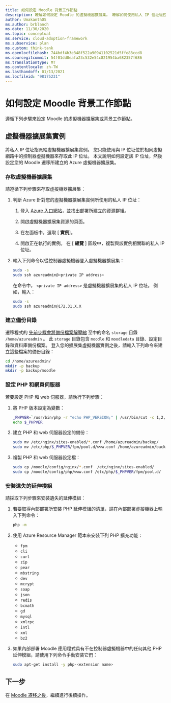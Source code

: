 ```yaml
---
title: 如何設定 Moodle 背景工作節點
description: 瞭解如何設定 Moodle 的虛擬機器擴展集。 瞭解如何使用私人 IP 位址從控制器存取擴展集。
author: UmakanthOS
ms.author: brblanch
ms.date: 11/30/2020
ms.topic: conceptual
ms.service: cloud-adoption-framework
ms.subservice: plan
ms.custom: think-tank
ms.openlocfilehash: 744bdf4b3e348f522a90941102521d5ffe83ccd8
ms.sourcegitcommit: 54f01dd0eafa23c532e54c821954ba682357f686
ms.translationtype: MT
ms.contentlocale: zh-TW
ms.lasthandoff: 01/13/2021
ms.locfileid: "98175231"
---
```

# <a name="how-to-set-up-moodle-worker-nodes"></a>如何設定 Moodle 背景工作節點

遵循下列步驟來設定 Moodle 的虛擬機器擴展集或背景工作節點。

## <a name="virtual-machine-scale-set-instances"></a>虛擬機器擴展集實例

將私人 IP 位址指派給虛擬機器擴展集實例。 您只能使用與 IP 位址位於相同虛擬網路中的控制器虛擬機器來存取此 IP 位址。 本文說明如何設定該 IP 位址，然後設定您的 Moodle 遷移所建立的 Azure 虛擬機器擴展集。

### <a name="access-the-virtual-machine-scale-set"></a>存取虛擬機器擴展集

請遵循下列步驟來存取虛擬機器擴展集：

1. 判斷 Azure 針對您的虛擬機器擴展集實例所使用的私人 IP 位址：

   1. 登入 [Azure 入口網站](https://ms.portal.azure.com/#home)，並找出部署所建立的資源群組。

   1. 開啟虛擬機器擴展集資源的頁面。

   1. 在左面板中，選取 [ **實例**]。

   1. 開啟正在執行的實例。 在 [ **總覽** ] 區段中，複製與該實例相關聯的私人 IP 位址。

1. 輸入下列命令以從控制器虛擬機器登入虛擬機器擴展集：

   ```bash
   sudo -s
   sudo ssh azureadmin@<private IP address>
   ```

   在命令中， `<private IP address>` 是虛擬機器擴展集的私人 IP 位址。 例如，輸入：

   ```bash
   sudo -s
   sudo ssh azureadmin@172.31.X.X
   ```

### <a name="create-a-backup-directory"></a>建立備份目錄

遷移程式的 [先前步驟會將備份檔案解壓縮](./migration-start.md#back-up-the-current-configuration) 至中的命名 `storage` 目錄 `/home/azureadmin` 。 此 `storage` 目錄包含 `moodle` 和 `moodledata` 目錄、設定目錄和資料庫備份檔案。 登入您的擴展集虛擬機器實例之後，請輸入下列命令來建立這些檔案的備份目錄：

```bash
cd /home/azureadmin/
mkdir -p backup
mkdir -p backup/moodle
```

### <a name="configure-the-php-and-web-server"></a>設定 PHP 和網頁伺服器

若要設定 PHP 和 web 伺服器，請執行下列步驟：

1. 將 PHP 版本設定為變數：

   ```bash
   _PHPVER=`/usr/bin/php -r "echo PHP_VERSION;" | /usr/bin/cut -c 1,2,3`
   echo $_PHPVER
   ```

1. 建立 PHP 和 web 伺服器設定的備份：

   ```bash
   sudo mv /etc/nginx/sites-enabled/*.conf /home/azureadmin/backup/
   sudo mv /etc/php/$_PHPVER/fpm/pool.d/www.conf /home/azureadmin/backup/www.conf  
   ```

1. 複製 PHP 和 web 伺服器設定檔：

   ```bash
   sudo cp /moodle/config/nginx/*.conf  /etc/nginx/sites-enabled/
   sudo cp /moodle/config/php/www.conf /etc/php/$_PHPVER/fpm/pool.d/
   ```

### <a name="install-missing-extensions"></a>安裝遺失的延伸模組

請採取下列步驟來安裝遺失的延伸模組：

1. 若要取得內部部署所安裝 PHP 延伸模組的清單，請在內部部署虛擬機器上輸入下列命令：

   ```bash
   php -m
   ```

1. 使用 Azure Resource Manager 範本來安裝下列 PHP 擴充功能：

    - `fpm`
    - `cli`
    - `curl`
    - `zip`
    - `pear`
    - `mbstring`
    - `dev`
    - `mcrypt`
    - `soap`
    - `json`
    - `redis`
    - `bcmath`
    - `gd`
    - `mysql`
    - `xmlrpc`
    - `intl`
    - `xml`
    - `bz2`

1. 如果內部部署 Moodle 應用程式具有不在控制器虛擬機器中的任何其他 PHP 延伸模組，請使用下列命令手動安裝它們：

   ```bash
   sudo apt-get install -y php-<extension name>
   ```

## <a name="next-steps"></a>下一步

在 [Moodle 遷移之後](./migration-post.md)，繼續進行後續操作。
